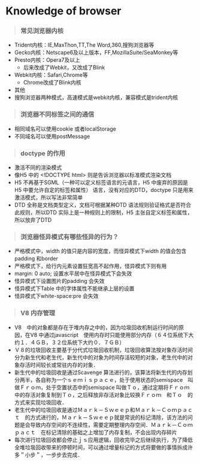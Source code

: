 # Knowledge of browser
> ### 常见浏览器内核
- Trident内核：IE,MaxThon,TT,The Word,360,搜狗浏览器等
- Gecko内核：Netscape6及以上版本，FF,MozillaSuite/SeaMonkey等
- Presto内核：Opera7及以上
  - 后来改成了Webkit，又改成了Blink
- Webkit内核：Safari,Chrome等
  - Chrome改成了Blink内核
 - 其他
  - 搜狗浏览器两种模式，高速模式是webkit内核，兼容模式是trident内核

> ### 浏览器不同标签之间的通信
- 相同域名可以使用cookie 或者localStorage
- 不同域名可以使用postMessage

> ### doctype 的作用
- 激活不同的渲染模式
- 像H5 中的 \<!DOCTYPE html> 则是告诉浏览器以标准模式渲染文档
- H5 不再基于SGML（一种可以定义标签语言的元语言，H5 中废弃的原因是H5 中要允许自定的标签和属性） 语言，没有对应的DTD，doctype 只是用来激活模式，所以写法非常简单
- DTD 全称是文档类型定义，文档可根据某种DTD 语法规则验证格式是否符合此规则，所以DTD 实际上是一种规则上的限制，H5 主张自定义标签和属性，所以放弃了DTD

> ### 浏览器怪异模式有哪些怪异的行为？
- 严格模式中，width 的值只是内容的宽度，而怪异模式下width 的值会包含padding 和border
- 严格模式下，给行内元素设置狂宽高不起作用，怪异模式下则有用
- margin: 0 auto; 设置水平居中在怪异模式下会失效
- 怪异模式下设置图片的padding 会失效
- 怪异模式下Table 中的字体属性不能继承上层的设置
- 怪异模式下white-space:pre 会失效

> ### V8 内存管理
- V8　中的对象都是存在于堆内存之中的，因为垃圾回收机制运行时间的原因，在V8 中通过javascript　使用内存时只能使用部分内存（６４位系统下大约１．４ＧＢ，３２位系统下大约０．７ＧＢ）
- Ｖ８的垃圾回收主要基于分代式垃圾回收机制，垃圾回收算法按对象存活时间分为新生代和老生代，新生代中的对象为时间存活较短的对象，老生代中的对象存活时间较长或常驻内存的对象．
- 新生代中的垃圾回收是通过Scavenge 算法进行的，该算法将新生代的内存划分两半，各自称为一个ｓｅｍｉｓｐａｃｅ，处于使用状态的semispace　叫做Ｆｒｏｍ，处于空置状态中的semispace 叫做Ｔｏ，通过定期将Ｆｒｏｍ　中的存活对象复制到Ｔｏ，之后释放非存活对象比较换Ｆｒｏｍ　和Ｔｏ　的方式来实现垃圾回收．
- 老生代中的垃圾回收是通过Ｍａｒｋ－Ｓｗｅｅｐ和Ｍａｒｋ－Ｃｏｍｐａｃｔ　的方式进行的，Ｍａｒｋ－Ｓｗｅｅｐ就是常说的标记清除，该方法的问题是会导致内存空间的不连续性，需要定期整理内存空间．Ｍａｒｋ－Ｃｏｍｐａｃｔ　在标记清除的基础之上增加了内存复制，不会出现内存碎片
- 每次进行垃圾回收都会停止ｊｓ应用逻辑，回收完毕之后继续执行，为了降低全堆垃圾回收带来的停顿时间，可以通过增量标记的方式将要做的事情拆成许多＂小步＂，一步步去完成．
